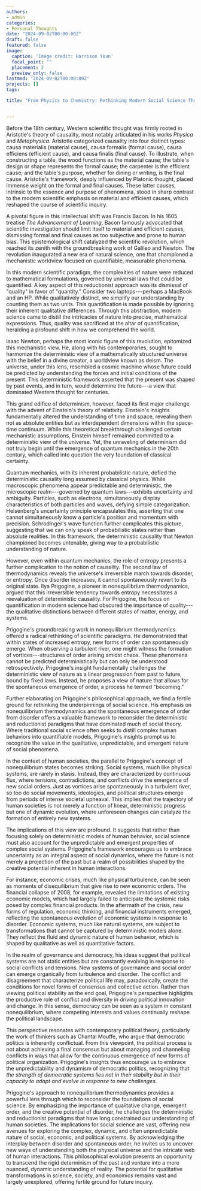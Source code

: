 ```yaml
---
authors:
- admin
categories:
- Personal Thoughts
date: "2024-09-02T00:00:00Z"
draft: false
featured: false
image:
  caption: 'Image credit: Harrison Youn'
  focal_point: ""
  placement: 2
  preview_only: false
lastmod: "2024-09-02T00:00:00Z"
projects: []
tags:

title: "From Physics to Chemistry: Rethinking Modern Social Science Through Scientific Paradigms"


---
```

Before the 18th century, Western scientific thought was firmly rooted in Aristotle's theory of causality, most notably articulated in his works *Physica* and *Metaphysica*. Aristotle categorized causality into four distinct types: causa materialis (material cause), causa formalis (formal cause), causa efficiens (efficient cause), and causa finalis (final cause). To illustrate, when constructing a table, the wood functions as the material cause; the table's design or shape represents the formal cause; the carpenter is the efficient cause; and the table's purpose, whether for dining or writing, is the final cause. Aristotle's framework, deeply influenced by Platonic thought, placed immense weight on the formal and final causes. These latter causes, intrinsic to the essence and purpose of phenomena, stood in sharp contrast to the modern scientific emphasis on material and efficient causes, which reshaped the course of scientific inquiry.

A pivotal figure in this intellectual shift was Francis Bacon. In his 1605 treatise *The Advancement of Learning*, Bacon famously advocated that scientific investigation should limit itself to material and efficient causes, dismissing formal and final causes as too subjective and prone to human bias. This epistemological shift catalyzed the scientific revolution, which reached its zenith with the groundbreaking work of Galileo and Newton. The revolution inaugurated a new era of natural science, one that championed a mechanistic worldview focused on quantifiable, measurable phenomena.

In this modern scientific paradigm, the complexities of nature were reduced to mathematical formulations, governed by universal laws that could be quantified. A key aspect of this reductionist approach was its dismissal of "quality" in favor of "quantity." Consider two laptops---perhaps a MacBook and an HP. While qualitatively distinct, we simplify our understanding by counting them as two units. This quantification is made possible by ignoring their inherent qualitative differences. Through this abstraction, modern science came to distill the intricacies of nature into precise, mathematical expressions. Thus, quality was sacrificed at the altar of quantification, heralding a profound shift in how we comprehend the world.

Isaac Newton, perhaps the most iconic figure of this revolution, epitomized this mechanistic view. He, along with his contemporaries, sought to harmonize the deterministic view of a mathematically structured universe with the belief in a divine creator, a worldview known as deism. The universe, under this lens, resembled a cosmic machine whose future could be predicted by understanding the forces and initial conditions of the present. This deterministic framework asserted that the present was shaped by past events, and in turn, would determine the future---a view that dominated Western thought for centuries.

This grand edifice of determinism, however, faced its first major challenge with the advent of Einstein's theory of relativity. Einstein's insights fundamentally altered the understanding of time and space, revealing them not as absolute entities but as interdependent dimensions within the space-time continuum. While this theoretical breakthrough challenged certain mechanistic assumptions, Einstein himself remained committed to a deterministic view of the universe. Yet, the unraveling of determinism did not truly begin until the emergence of quantum mechanics in the 20th century, which called into question the very foundation of classical certainty.

Quantum mechanics, with its inherent probabilistic nature, defied the deterministic causality long assumed by classical physics. While macroscopic phenomena appear predictable and deterministic, the microscopic realm---governed by quantum laws---exhibits uncertainty and ambiguity. Particles, such as electrons, simultaneously display characteristics of both particles and waves, defying simple categorization. Heisenberg's uncertainty principle encapsulates this, asserting that one cannot simultaneously know a particle's position and momentum with precision. Schrodinger's wave function further complicates this picture, suggesting that we can only speak of probabilistic states rather than absolute realities. In this framework, the deterministic causality that Newton championed becomes untenable, giving way to a probabilistic understanding of nature.

However, even within quantum mechanics, the role of entropy presents a further complication to the notion of causality. The second law of thermodynamics reveals the universe's irreversible march towards disorder, or entropy. Once disorder increases, it cannot spontaneously revert to its original state. Ilya Prigogine, a pioneer in nonequilibrium thermodynamics, argued that this irreversible tendency towards entropy necessitates a reevaluation of deterministic causality. For Prigogine, the focus on quantification in modern science had obscured the importance of quality---the qualitative distinctions between different states of matter, energy, and systems.

Prigogine's groundbreaking work in nonequilibrium thermodynamics offered a radical rethinking of scientific paradigms. He demonstrated that within states of increased entropy, new forms of order can spontaneously emerge. When observing a turbulent river, one might witness the formation of vortices---structures of order arising amidst chaos. These phenomena cannot be predicted deterministically but can only be understood retrospectively. Prigogine's insight fundamentally challenges the deterministic view of nature as a linear progression from past to future, bound by fixed laws. Instead, he proposes a view of nature that allows for the spontaneous emergence of order, a process he termed "becoming."

Further elaborating on Prigogine's philosophical approach, we find a fertile ground for rethinking the underpinnings of social science. His emphasis on nonequilibrium thermodynamics and the spontaneous emergence of order from disorder offers a valuable framework to reconsider the deterministic and reductionist paradigms that have dominated much of social theory. Where traditional social science often seeks to distill complex human behaviors into quantifiable models, Prigogine's insights prompt us to recognize the value in the qualitative, unpredictable, and emergent nature of social phenomena.

In the context of human societies, the parallel to Prigogine's concept of nonequilibrium states becomes striking. Social systems, much like physical systems, are rarely in stasis. Instead, they are characterized by continuous flux, where tensions, contradictions, and conflicts drive the emergence of new social orders. Just as vortices arise spontaneously in a turbulent river, so too do social movements, ideologies, and political structures emerge from periods of intense societal upheaval. This implies that the trajectory of human societies is not merely a function of linear, deterministic progress but one of dynamic evolution, where unforeseen changes can catalyze the formation of entirely new systems.

The implications of this view are profound. It suggests that rather than focusing solely on deterministic models of human behavior, social science must also account for the unpredictable and emergent properties of complex social systems. Prigogine's framework encourages us to embrace uncertainty as an integral aspect of social dynamics, where the future is not merely a projection of the past but a realm of possibilities shaped by the creative potential inherent in human interactions.

For instance, economic crises, much like physical turbulence, can be seen as moments of disequilibrium that give rise to new economic orders. The financial collapse of 2008, for example, revealed the limitations of existing economic models, which had largely failed to anticipate the systemic risks posed by complex financial products. In the aftermath of the crisis, new forms of regulation, economic thinking, and financial instruments emerged, reflecting the spontaneous evolution of economic systems in response to disorder. Economic systems, much like natural systems, are subject to transformations that cannot be captured by deterministic models alone. They reflect the fluid and dynamic nature of human behavior, which is shaped by qualitative as well as quantitative factors.


In the realm of governance and democracy, his ideas suggest that political systems are not static entities but are constantly evolving in response to social conflicts and tensions. New systems of governance and social order can emerge organically from turbulence and disorder. The conflict and disagreement that characterize political life may, paradoxically, create the conditions for novel forms of consensus and collective action. Rather than viewing political stability as the end goal, Prigogine's perspective highlights the productive role of conflict and diversity in driving political innovation and change. In this sense, democracy can be seen as a system in constant nonequilibrium, where competing interests and values continually reshape the political landscape.

This perspective resonates with contemporary political theory, particularly the work of thinkers such as Chantal Mouffe, who argue that democratic politics is inherently conflictual. From this viewpoint, the political process is not about achieving a final consensus but about managing and channeling conflicts in ways that allow for the continuous emergence of new forms of political organization. Prigogine's insights thus encourage us to embrace the unpredictability and dynamism of democratic politics, recognizing that *the strength of democratic systems lies not in their stability but in their capacity to adapt and evolve in response to new challenges*.

Prigogine's approach to nonequilibrium thermodynamics provides a powerful lens through which to reconsider the foundations of social science. By emphasizing the importance of qualitative change, emergent order, and the creative potential of disorder, he challenges the deterministic and reductionist paradigms that have long constrained our understanding of human societies. The implications for social science are vast, offering new avenues for exploring the complex, dynamic, and often unpredictable nature of social, economic, and political systems. By acknowledging the interplay between disorder and spontaneous order, he invites us to uncover new ways of understanding both the physical universe and the intricate web of human interactions. This philosophical evolution presents an opportunity to transcend the rigid determinism of the past and venture into a more nuanced, dynamic understanding of reality. The potential for qualitative transformations in science, society, and economics remains vast and largely unexplored, offering fertile ground for future inquiry.
